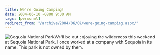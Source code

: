 ```yaml
---
title: We're Going Camping!
date: 2004-06-10 -0800 9:00 AM
tags: [personal]
redirect_from: "/archive/2004/06/09/were-going-camping.aspx/"
---
```


![Sequoia National Park](/images/SequoiaNationalPark.jpg)We'll be out
enjoying the wilderness this weekend at Sequoia National Park. I once
worked at a company with Sequoia in its name. This park is not owned by
them.

